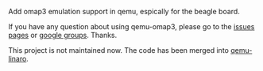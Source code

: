 Add omap3 emulation support in qemu, espically for the beagle board.

If you have any question about using qemu-omap3, please go to the [issues pages](http://code.google.com/p/qemu-omap3/issues/list) or [google groups](http://groups.google.com/group/qemu-omap3). Thanks.

This project is not maintained now. The code has been merged into [qemu-linaro](http://git.linaro.org/gitweb?p=qemu/qemu-linaro.git;a=summary).
